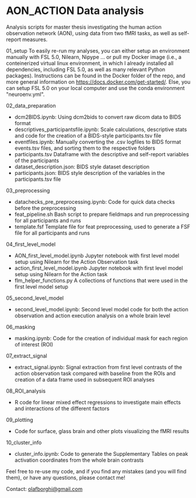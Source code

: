 # AON_ACTION Data analysis

Analysis scripts for master thesis investigating the human action observation network (AON), using data from two fMRI tasks, as well as self-report measures.

01_setup
To easily re-run my analyses, you can either setup an environment manually with FSL 5.0, Nilearn, Nipype ... or pull my Docker image (i.e., a conteinerized virtual linux environment, in which I already installed all dependencies, including FSL 5.0, as well as many relevant Python packages). Instructions can be found in the Docker folder of the repo, and more general information on https://docs.docker.com/get-started/. Else, you can setup FSL 5.0 on your local computer and use the conda environment "neuroenv.yml". 

02_data_preparation
- dcm2BIDS.ipynb: Using dcm2bids to convert raw dicom data to BIDS format
- descriptives_participantsfile.ipynb: Scale calculations, descriptive stats and code for the creation of a BIDS-style participants.tsv file 
- eventfiles.ipynb: Manually converting the .csv logfiles to BIDS format events.tsv files, and sorting them to the respective folders 
- participants.tsv Dataframe with the descriptive and self-report variables of the participants
- dataset_description.json: BIDS style dataset description
- participants.json: BIDS style description of the variables in the participants.tsv file

03_preprocessing 
- datachecks_pre_preprocessing.ipynb: Code for quick data checks before the preprocessing
- feat_pipeline.sh Bash script to prepare fieldmaps and run preprocessing for all participants and runs
- template.fsf Template file for feat preprocessing, used to generate a FSF file for all participants and runs

04_first_level_model
- AON_first_level_model.ipynb Jupyter notebook with first level model setup using Nilearn for the Action Observation task 
- action_first_level_model.ipynb Jupyter notebook with first level model setup using Nilearn for the Action task 
- flm_helper_functions.py A collections of functions that were used in the first level model setup

05_second_level_model
- second_level_model.ipynb: Second level model code for both the action observation and action execution analysis on a whole brain level

06_masking
- masking.ipynb: Code for the creation of individual mask for each region of interest (ROI)

07_extract_signal
- extract_signal.ipynb: Signal extraction from first level contrasts of the action observation task compared with baseline from the ROIs and creation of a data frame used in subsequent ROI analyses

08_ROI_analysis
- R code for linear mixed effect regressions to investigate main effects and interactions of the different factors

09_plotting
- Code for surface, glass brain and other plots visualizing the fMRI results

10_cluster_info
- cluster_info.ipynb: Code to generate the Supplementary Tables on peak activation coordinates from the whole brain contrasts

Feel free to re-use my code, and if you find any mistakes (and you will find them), or have any questions, please contact me!

Contact: olafborghi@gmail.com
